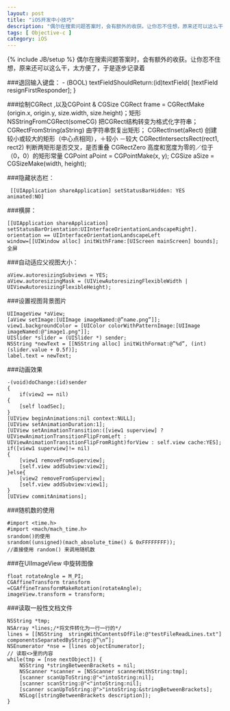 ```yaml
---
layout: post
title: "iOS开发中小技巧"
description: "偶尔在搜索问题答案时，会有额外的收获。让你忍不住想，原来还可以这么干，太方便了，于是逐步记录着"
tags: [ Objective-c ]
category: iOS
---
```

{% include JB/setup %}
偶尔在搜索问题答案时，会有额外的收获。让你忍不住想，原来还可以这么干，太方便了，于是逐步记录着

###退回输入键盘：
    - (BOOL) textFieldShouldReturn:(id)textField{ 
        [textField  resignFirstResponder]; 
    } 

###绘制CGRect ,以及CGPoint & CGSize
    CGRect frame = CGRectMake (origin.x, origin.y, size.width, size.height)；矩形 
    NSStringFromCGRect(someCG) 把CGRect结构转变为格式化字符串； 
    CGRectFromString(aString) 由字符串恢复出矩形； 
    CGRectInset(aRect) 创建较小或较大的矩形（中心点相同），＋较小  －较大 
    CGRectIntersectsRect(rect1, rect2) 判断两矩形是否交叉，是否重叠 
    CGRectZero 高度和宽度为零的／位于（0，0）的矩形常量 
    CGPoint aPoint = CGPointMake(x, y);    CGSize aSize = CGSizeMake(width, height); 

###隐藏状态栏：

     [[UIApplication shareApplication] setStatusBarHidden: YES animated:NO] 

###横屏：

    [[UIApplication shareApplication] setStatusBarOrientation:UIInterfaceOrientationLandscapeRight]. 
    orientation == UIInterfaceOrientationLandscapeLeft 
    window=[[UIWindow alloc] initWithFrame:[UIScreen mainScreen] bounds];全屏 

###自动适应父视图大小：

    aView.autoresizingSubviews = YES; 
    aView.autoresizingMask = (UIViewAutoresizingFlexibleWidth | UIViewAutoresizingFlexibleHeight); 

###设置视图背景图片

    UIImageView *aView; 
    [aView setImage:[UIImage imageNamed:@”name.png”]]; 
    view1.backgroundColor = [UIColor colorWithPatternImage:[UIImage imageNamed:@"image1.png"]]; 
    UISlider *slider = (UISlider *) sender; 
    NSString *newText = [[NSString alloc] initWithFormat:@”%d”, (int)(slider.value + 0.5f)]; 
    label.text = newText; 

###动画效果

    -(void)doChange:(id)sender 
    { 
        if(view2 == nil) 
    { 
        [self loadSec]; 
    } 
    [UIView beginAnimations:nil context:NULL]; 
    [UIView setAnimationDuration:1]; 
    [UIView setAnimationTransition:([view1 superview] ? UIViewAnimationTransitionFlipFromLeft : UIViewAnimationTransitionFlipFromRight)forView : self.view cache:YES]; 
    if([view1 superview]!= nil) 
    { 
        [view1 removeFromSuperview]; 
        [self.view addSubview:view2]; 
    }else{ 
        [view2 removeFromSuperview]; 
        [self.view addSubview:view1]; 
    } 
    [UIView commitAnimations]; 
    
###随机数的使用

    #import <time.h> 
    #import <mach/mach_time.h> 
    srandom()的使用 
    srandom((unsigned)(mach_absolute_time() & 0xFFFFFFFF)); 
    //直接使用 random() 来调用随机数 

###在UIImageView 中旋转图像

    float rotateAngle = M_PI; 
    CGAffineTransform transform =CGAffineTransformMakeRotation(rotateAngle); 
    imageView.transform = transform; 

###读取一般性文档文件

    NSString *tmp; 
    NSArray *lines;/*将文件转化为一行一行的*/ 
    lines = [[NSString  stringWithContentsOfFile:@"testFileReadLines.txt"] componentsSeparatedByString:@”\n”]; 
    NSEnumerator *nse = [lines objectEnumerator]; 
    // 读取<>里的内容 
    while(tmp = [nse nextObject]) { 
        NSString *stringBetweenBrackets = nil; 
        NSScanner *scanner = [NSScanner scannerWithString:tmp]; 
        [scanner scanUpToString:@"<"intoString:nil]; 
        [scanner scanString:@"<"intoString:nil]; 
        [scanner scanUpToString:@">"intoString:&stringBetweenBrackets]; 
        NSLog([stringBetweenBrackets description]); 
    } 
